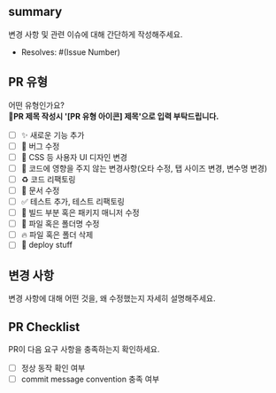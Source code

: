 ## summary
변경 사항 및 관련 이슈에 대해 간단하게 작성해주세요.

- Resolves: #(Issue Number)

## PR 유형
어떤 유형인가요?<br>
**📍PR 제목 작성시 '[PR 유형 아이콘] 제목'으로 입력 부탁드립니다.**

- [ ] ✨ 새로운 기능 추가
- [ ] 🐛 버그 수정
- [ ] 💄 CSS 등 사용자 UI 디자인 변경
- [ ] 🎨 코드에 영향을 주지 않는 변경사항(오타 수정, 탭 사이즈 변경, 변수명 변경)
- [ ] ♻️ 코드 리팩토링
- [ ] 📝 문서 수정
- [ ] ✅ 테스트 추가, 테스트 리팩토링
- [ ] 👷 빌드 부분 혹은 패키지 매니저 수정
- [ ] 🚚 파일 혹은 폴더명 수정
- [ ] 🔥 파일 혹은 폴더 삭제
- [ ] 🚀 deploy stuff

## 변경 사항
변경 사항에 대해 어떤 것을, 왜 수정했는지 자세히 설명해주세요.

## PR Checklist
PR이 다음 요구 사항을 충족하는지 확인하세요.

- [ ] 정상 동작 확인 여부
- [ ] commit message convention 충족 여부